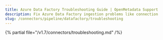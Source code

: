 ```yaml
---
title: Azure Data Factory Troubleshooting Guide | OpenMetadata Support
description: Fix Azure Data Factory ingestion problems like connection errors, metadata loss, or unsupported activity types.
slug: /connectors/pipeline/datafactory/troubleshooting
---
```


{% partial file="/v1.7/connectors/troubleshooting.md" /%}
